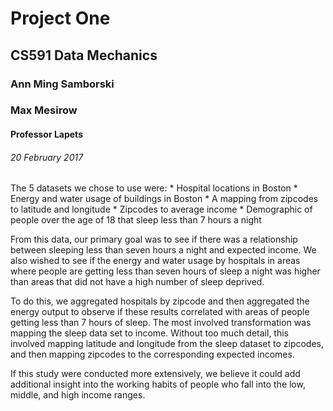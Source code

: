 # Project One

## CS591 Data Mechanics

### Ann Ming Samborski
### Max Mesirow 
#### Professor Lapets
###### 20 February 2017

The 5 datasets we chose to use were:
	* Hospital locations in Boston
	* Energy and water usage of buildings in Boston
	* A mapping from zipcodes to latitude and longitude
	* Zipcodes to average income
	* Demographic of people over the age of 18 that sleep less than 7 hours a night

From this data, our primary goal was to see if there was a relationship between sleeping less than seven hours a night and expected income. We also wished to see if the energy and water usage by hospitals in areas where people are getting less than seven hours of sleep a night was higher than areas that did not have a high number of sleep deprived. 

To do this, we aggregated hospitals by zipcode and then aggregated the energy output to observe if these results correlated with areas of people getting less than 7 hours of sleep. The most involved transformation was mapping the sleep data set to income. Without too much detail, this involved mapping latitude and longitude from the sleep dataset to zipcodes, and then mapping zipcodes to the corresponding expected incomes. 

If this study were conducted more extensively, we believe it could add additional insight into the working habits of people who fall into the low, middle, and high income ranges. 